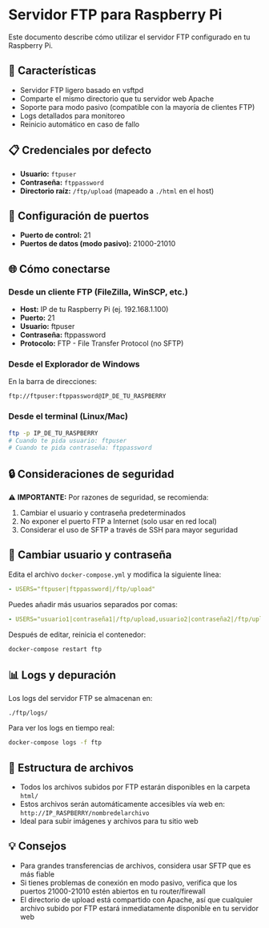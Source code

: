 # Servidor FTP para Raspberry Pi

Este documento describe cómo utilizar el servidor FTP configurado en tu Raspberry Pi.

## 🚀 Características

- Servidor FTP ligero basado en vsftpd
- Comparte el mismo directorio que tu servidor web Apache
- Soporte para modo pasivo (compatible con la mayoría de clientes FTP)
- Logs detallados para monitoreo
- Reinicio automático en caso de fallo

## 📋 Credenciales por defecto

- **Usuario:** `ftpuser`
- **Contraseña:** `ftppassword`
- **Directorio raíz:** `/ftp/upload` (mapeado a `./html` en el host)

## 🔧 Configuración de puertos

- **Puerto de control:** 21
- **Puertos de datos (modo pasivo):** 21000-21010

## 🌐 Cómo conectarse

### Desde un cliente FTP (FileZilla, WinSCP, etc.)

- **Host:** IP de tu Raspberry Pi (ej. 192.168.1.100)
- **Puerto:** 21
- **Usuario:** ftpuser
- **Contraseña:** ftppassword
- **Protocolo:** FTP - File Transfer Protocol (no SFTP)

### Desde el Explorador de Windows

En la barra de direcciones:
```
ftp://ftpuser:ftppassword@IP_DE_TU_RASPBERRY
```

### Desde el terminal (Linux/Mac)

```bash
ftp -p IP_DE_TU_RASPBERRY
# Cuando te pida usuario: ftpuser
# Cuando te pida contraseña: ftppassword
```

## 🔒 Consideraciones de seguridad

⚠️ **IMPORTANTE:** Por razones de seguridad, se recomienda:

1. Cambiar el usuario y contraseña predeterminados
2. No exponer el puerto FTP a Internet (solo usar en red local)
3. Considerar el uso de SFTP a través de SSH para mayor seguridad

## 📝 Cambiar usuario y contraseña

Edita el archivo `docker-compose.yml` y modifica la siguiente línea:

```yaml
- USERS="ftpuser|ftppassword|/ftp/upload"
```

Puedes añadir más usuarios separados por comas:
```yaml
- USERS="usuario1|contraseña1|/ftp/upload,usuario2|contraseña2|/ftp/upload"
```

Después de editar, reinicia el contenedor:
```bash
docker-compose restart ftp
```

## 📊 Logs y depuración

Los logs del servidor FTP se almacenan en:
```
./ftp/logs/
```

Para ver los logs en tiempo real:
```bash
docker-compose logs -f ftp
```

## 📁 Estructura de archivos

- Todos los archivos subidos por FTP estarán disponibles en la carpeta `html/`
- Estos archivos serán automáticamente accesibles vía web en: `http://IP_RASPBERRY/nombredelarchivo`
- Ideal para subir imágenes y archivos para tu sitio web

## 💡 Consejos

- Para grandes transferencias de archivos, considera usar SFTP que es más fiable
- Si tienes problemas de conexión en modo pasivo, verifica que los puertos 21000-21010 estén abiertos en tu router/firewall
- El directorio de upload está compartido con Apache, así que cualquier archivo subido por FTP estará inmediatamente disponible en tu servidor web
